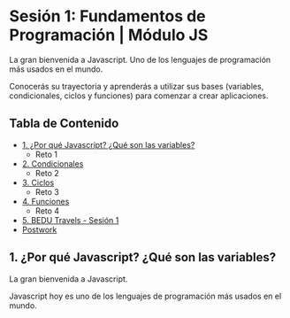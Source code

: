 # Sesión 1: Fundamentos de Programación | Módulo JS

La gran bienvenida a Javascript. Uno de los lenguajes de programación más usados en el mundo.

Conocerás su trayectoria y aprenderás a utilizar sus bases (variables, condicionales, ciclos y funciones) para comenzar a crear aplicaciones.

## Tabla de Contenido
  
  - [1. ¿Por qué Javascript? ¿Qué son las variables?](#haz-un-"fork"-del-repositorio)
    - Reto 1
  - [2. Condicionales](#alcance-1-dise%C3%B1a-el-arreglo-de-objetos-tours)
    - Reto 2
  - [3. Ciclos](#alcance-2-crea-una-variable-de-usuario-en-indexjs)
    - Reto 3
  - [4. Funciones](#alcance-3-crea-una-funci%C3%B3n-buscarToursPorPais)
    - Reto 4
  - [5. BEDU Travels - Sesión 1](#alcance-4-indica-el-nombre-del-usuario-y-cu%C3%A1ntos-tours-tiene-colombia-col)
  - [Postwork](#postwork)


## 1. ¿Por qué Javascript? ¿Qué son las variables?

La gran bienvenida a Javascript.

Javascript hoy es uno de los lenguajes de programación más usados en el mundo.

